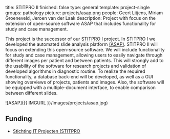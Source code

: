 title: STITPRO II
finished: false
type: general
template: project-single
groups: pathology
picture: projects/asap.png
people: Geert Litjens, Miriam Groeneveld, Jeroen van der Laak
description: Project with focus on the extension of open-source software ASAP that includes functionality for study and case management.

This project is the successor of our [STITPRO I](https://diagnijmegen.github.io/website-pathology/projects/stitpro1/) project. In STITPRO I we developed the automated slide analysis platform [(ASAP)](https://diagnijmegen.github.io/website-pathology/software/asap/). STITPRO II will focus on extending this open-source software. We will include functionality for study and case management, allowing users to easily navigate through different images per patient and between patients. This will strongly add to the usability of the software for research projects and validation of developed algorithms in diagnostic routine. To realize the required functionality, a database back-end will be developed, as well as a GUI showing overviews of projects, patients and images. Also, the software will be equipped with a multiple-document interface, to enable comparison between different slides.

![ASAP]({{ IMGURL }}/images/projects/asap.jpg)

## Funding

* [Stichting IT Projecten (STITPRO](http://www.stitpro.nl/)
